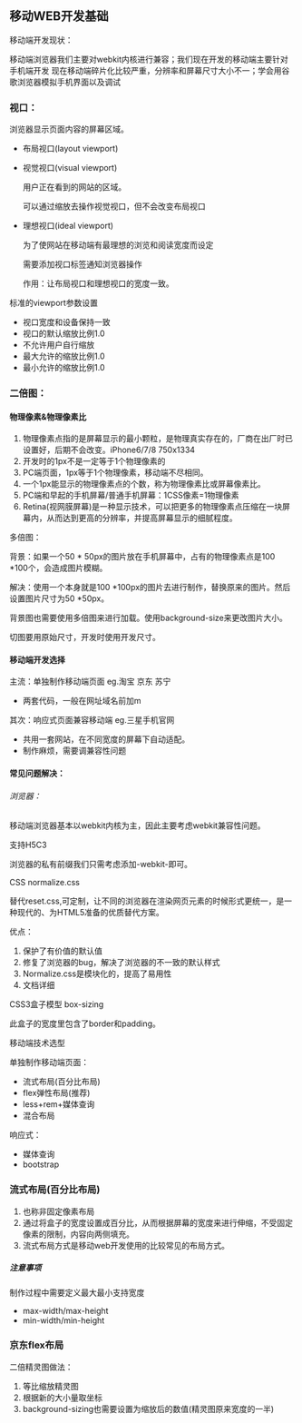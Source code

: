 ## 移动WEB开发基础

移动端开发现状：

移动端浏览器我们主要对webkit内核进行兼容；我们现在开发的移动端主要针对手机端开发
现在移动端碎片化比较严重，分辨率和屏幕尺寸大小不一；学会用谷歌浏览器模拟手机界面以及调试

### 视口：

浏览器显示页面内容的屏幕区域。

* 布局视口(layout viewport)

  

* 视觉视口(visual viewport)

  用户正在看到的网站的区域。

  可以通过缩放去操作视觉视口，但不会改变布局视口

* 理想视口(ideal viewport)

  为了使网站在移动端有最理想的浏览和阅读宽度而设定

  需要添加<meta>视口标签通知浏览器操作

  作用：让布局视口和理想视口的宽度一致。

标准的viewport参数设置

* 视口宽度和设备保持一致
* 视口的默认缩放比例1.0
* 不允许用户自行缩放
* 最大允许的缩放比例1.0
* 最小允许的缩放比例1.0

### 二倍图：

#### 物理像素&物理像素比

1. 物理像素点指的是屏幕显示的最小颗粒，是物理真实存在的，厂商在出厂时已设置好，后期不会改变。iPhone6/7/8  750x1334
2. 开发时的1px不是一定等于1个物理像素的
3. PC端页面，1px等于1个物理像素，移动端不尽相同。
4. 一个1px能显示的物理像素点的个数，称为物理像素比或屏幕像素比。
5. PC端和早起的手机屏幕/普通手机屏幕：1CSS像素=1物理像素
6. Retina(视网膜屏幕)是一种显示技术，可以把更多的物理像素点压缩在一块屏幕内，从而达到更高的分辨率，并提高屏幕显示的细腻程度。

多倍图：

背景：如果一个50 * 50px的图片放在手机屏幕中，占有的物理像素点是100 *100个，会造成图片模糊。

解决：使用一个本身就是100 *100px的图片去进行制作，替换原来的图片。然后设置图片尺寸为50 *50px。

背景图也需要使用多倍图来进行加载。使用background-size来更改图片大小。

切图要用原始尺寸，开发时使用开发尺寸。

#### 移动端开发选择

主流：单独制作移动端页面 eg.淘宝 京东 苏宁

* 两套代码，一般在网址域名前加m

其次：响应式页面兼容移动端  eg.三星手机官网

* 共用一套网站，在不同宽度的屏幕下自动适配。
* 制作麻烦，需要调兼容性问题

#### 常见问题解决：

###### 浏览器：

移动端浏览器基本以webkit内核为主，因此主要考虑webkit兼容性问题。

支持H5C3

浏览器的私有前缀我们只需考虑添加-webkit-即可。

CSS normalize.css

替代reset.css,可定制，让不同的浏览器在渲染网页元素的时候形式更统一，是一种现代的、为HTML5准备的优质替代方案。

优点：

1. 保护了有价值的默认值
2. 修复了浏览器的bug，解决了浏览器的不一致的默认样式
3. Normalize.css是模块化的，提高了易用性
4. 文档详细

CSS3盒子模型 box-sizing

此盒子的宽度里包含了border和padding。

移动端技术选型

单独制作移动端页面：

* 流式布局(百分比布局)
* flex弹性布局(推荐)
* less+rem+媒体查询
* 混合布局

响应式：

* 媒体查询
* bootstrap



### 流式布局(百分比布局)

1. 也称非固定像素布局
2. 通过将盒子的宽度设置成百分比，从而根据屏幕的宽度来进行伸缩，不受固定像素的限制，内容向两侧填充。
3. 流式布局方式是移动web开发使用的比较常见的布局方式。

##### 注意事项

制作过程中需要定义最大最小支持宽度

* max-width/max-height
* min-width/min-height



### 京东flex布局

二倍精灵图做法：

1. 等比缩放精灵图
2. 根据新的大小量取坐标
3. background-sizing也需要设置为缩放后的数值(精灵图原来宽度的一半)





